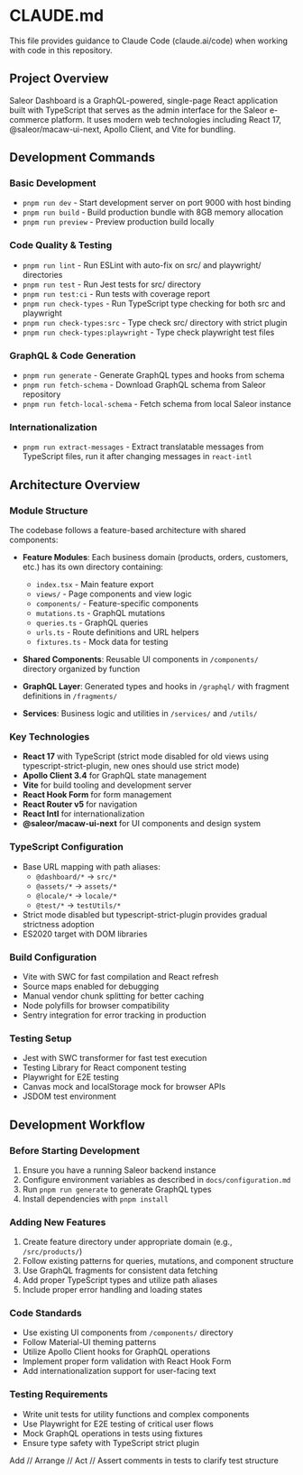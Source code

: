 # CLAUDE.md

This file provides guidance to Claude Code (claude.ai/code) when working with code in this repository.

## Project Overview

Saleor Dashboard is a GraphQL-powered, single-page React application built with TypeScript that serves as the admin interface for the Saleor e-commerce platform. It uses modern web technologies including React 17, @saleor/macaw-ui-next, Apollo Client, and Vite for bundling.

## Development Commands

### Basic Development
- `pnpm run dev` - Start development server on port 9000 with host binding
- `pnpm run build` - Build production bundle with 8GB memory allocation
- `pnpm run preview` - Preview production build locally

### Code Quality & Testing
- `pnpm run lint` - Run ESLint with auto-fix on src/ and playwright/ directories
- `pnpm run test` - Run Jest tests for src/ directory
- `pnpm run test:ci` - Run tests with coverage report
- `pnpm run check-types` - Run TypeScript type checking for both src and playwright
- `pnpm run check-types:src` - Type check src/ directory with strict plugin
- `pnpm run check-types:playwright` - Type check playwright test files

### GraphQL & Code Generation
- `pnpm run generate` - Generate GraphQL types and hooks from schema
- `pnpm run fetch-schema` - Download GraphQL schema from Saleor repository
- `pnpm run fetch-local-schema` - Fetch schema from local Saleor instance

### Internationalization
- `pnpm run extract-messages` - Extract translatable messages from TypeScript files, run it after changing messages in `react-intl`

## Architecture Overview

### Module Structure
The codebase follows a feature-based architecture with shared components:

- **Feature Modules**: Each business domain (products, orders, customers, etc.) has its own directory containing:
  - `index.tsx` - Main feature export
  - `views/` - Page components and view logic
  - `components/` - Feature-specific components
  - `mutations.ts` - GraphQL mutations
  - `queries.ts` - GraphQL queries
  - `urls.ts` - Route definitions and URL helpers
  - `fixtures.ts` - Mock data for testing

- **Shared Components**: Reusable UI components in `/components/` directory organized by function
- **GraphQL Layer**: Generated types and hooks in `/graphql/` with fragment definitions in `/fragments/`
- **Services**: Business logic and utilities in `/services/` and `/utils/`

### Key Technologies
- **React 17** with TypeScript (strict mode disabled for old views using typescript-strict-plugin, new ones should use strict mode)
- **Apollo Client 3.4** for GraphQL state management
- **Vite** for build tooling and development server
- **React Hook Form** for form management
- **React Router v5** for navigation
- **React Intl** for internationalization
- **@saleor/macaw-ui-next** for UI components and design system

### TypeScript Configuration
- Base URL mapping with path aliases:
  - `@dashboard/*` → `src/*`
  - `@assets/*` → `assets/*`
  - `@locale/*` → `locale/*`
  - `@test/*` → `testUtils/*`
- Strict mode disabled but typescript-strict-plugin provides gradual strictness adoption
- ES2020 target with DOM libraries

### Build Configuration
- Vite with SWC for fast compilation and React refresh
- Source maps enabled for debugging
- Manual vendor chunk splitting for better caching
- Node polyfills for browser compatibility
- Sentry integration for error tracking in production

### Testing Setup
- Jest with SWC transformer for fast test execution
- Testing Library for React component testing
- Playwright for E2E testing
- Canvas mock and localStorage mock for browser APIs
- JSDOM test environment

## Development Workflow

### Before Starting Development
1. Ensure you have a running Saleor backend instance
2. Configure environment variables as described in `docs/configuration.md`
3. Run `pnpm run generate` to generate GraphQL types
4. Install dependencies with `pnpm install`

### Adding New Features
1. Create feature directory under appropriate domain (e.g., `/src/products/`)
2. Follow existing patterns for queries, mutations, and component structure
3. Use GraphQL fragments for consistent data fetching
4. Add proper TypeScript types and utilize path aliases
5. Include proper error handling and loading states

### Code Standards
- Use existing UI components from `/components/` directory
- Follow Material-UI theming patterns
- Utilize Apollo Client hooks for GraphQL operations
- Implement proper form validation with React Hook Form
- Add internationalization support for user-facing text

### Testing Requirements
- Write unit tests for utility functions and complex components
- Use Playwright for E2E testing of critical user flows
- Mock GraphQL operations in tests using fixtures
- Ensure type safety with TypeScript strict plugin

Add // Arrange // Act // Assert comments in tests to clarify test structure
